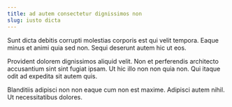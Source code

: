 ```yaml
---
title: ad autem consectetur dignissimos non
slug: iusto dicta
---
```


Sunt dicta debitis corrupti molestias corporis est qui velit tempora. Eaque minus et animi quia sed non. Sequi deserunt autem hic ut eos.

Provident dolorem dignissimos aliquid velit. Non et perferendis architecto accusantium sint sint fugiat ipsam. Ut hic illo non non quia non. Qui itaque odit ad expedita sit autem quis.

Blanditiis adipisci non non eaque cum non est maxime. Adipisci autem nihil. Ut necessitatibus dolores.
